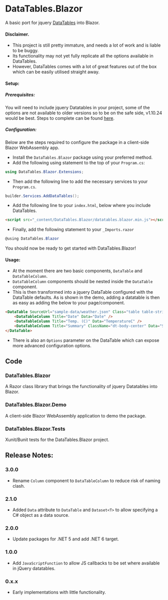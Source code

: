 # DataTables.Blazor
A basic port for jquery [DataTables](https://datatables.net/) into Blazor.

#### Disclaimer.
* This project is still pretty immature, and needs a lot of work and is liable to be buggy.
* Its functionality may not yet fully replicate all the options available in DataTables.
* However, DataTables comes with a lot of great features out of the box which can be easily utilised straight away.

#### Setup:
##### Prerequisites:
You will need to include jquery Datatables in your project, some of the options are not available to older versions so to be on the safe side, v1.10.24 would be best.
Steps to complete can be found [here](https://datatables.net/manual/installation).

##### Configuration:
Below are the steps required to configure the package in a client-side Blazor WebAssembly app.

* Install the `DataTables.Blazor` package using your preferred method.
* Add the following using statement to the top of your `Program.cs`:
```csharp
using DataTables.Blazor.Extensions;
```
* Then add the following line to add the necessary services to your `Program.cs`.
```csharp
builder.Services.AddDataTables();
```
* Add the following line to your `index.html`, below where you include DataTables.
```html
<script src="_content/DataTables.Blazor/datatables.blazor.min.js"></script>
```
* Finally, add the following statement to your `_Imports.razor`
```csharp
@using DataTables.Blazor
```
You should now be ready to get started with DataTables.Blazor!

#### Usage:
* At the moment there are two basic components, `DataTable` and `DataTableColumn`.
* `DataTableColumn` components should be nested inside the `DataTable` component.
* This is then transformed into a jquery DataTable configured with the DataTable defaults.
As is shown in the demo, adding a datatable is then as easy as adding the below to your page/component.
```html
<DataTable SourceUrl="sample-data/weather.json" Class="table table-striped table-bordered w-100">
    <DataTableColumn Title="Date" Data="Date" />
    <DataTableColumn Title="Temp. (C)" Data="TemperatureC" />
    <DataTableColumn Title="Summary" ClassName="dt-body-center" Data="Summary" />
</DataTable>
```
* There is also an `Options` parameter on the DataTable which can expose more advanced configuration options.

## Code

### DataTables.Blazor
A Razor class library that brings the functionality of jquery Datatables into Blazor.

### DataTables.Blazor.Demo
A client-side Blazor WebAssembly application to demo the package.

### DataTables.Blazor.Tests
Xunit/Bunit tests for the DataTables.Blazor project.


## Release Notes:

### 3.0.0
* Rename `Column` component to `DataTableColumn` to reduce risk of naming clash.

### 2.1.0
* Added `Data` attribute to `DataTable` and `Dataset<T>` to allow specifying a C# object as a data source.

### 2.0.0
* Update packages for .NET 5 and add .NET 6 target.

### 1.0.0
* Add `JavaScriptFunction` to allow JS callbacks to be set where available in jQuery datatables.

### 0.x.x
* Early implementations with little functionality.
